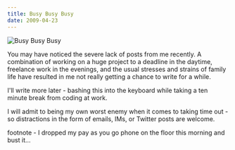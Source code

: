 ```yaml
---
title: Busy Busy Busy
date: 2009-04-23
---
```


![Busy Busy Busy](https://source.unsplash.com/7QCBakMyDCE/1600x900)

You may have noticed the severe lack of posts from me recently. A combination of working on a huge project to a deadline in the daytime, freelance work in the evenings, and the usual stresses and strains of family life have resulted in me not really getting a chance to write for a while.

I'll write more later - bashing this into the keyboard while taking a ten minute break from coding at work.

I will admit to being my own worst enemy when it comes to taking time out - so distractions in the form of emails, IMs, or Twitter posts are welcome.

footnote - I dropped my pay as you go phone on the floor this morning and bust it...